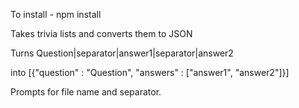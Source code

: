 To install - npm install

Takes trivia lists and converts them to JSON

Turns Question|separator|answer1|separator|answer2

into [{"question" : "Question", "answers" : ["answer1", "answer2"]}]

Prompts for file name and separator.
